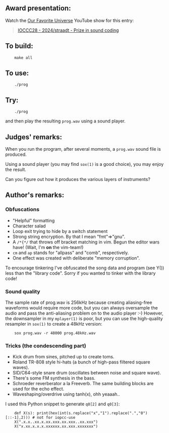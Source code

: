 ## Award presentation:

Watch the [Our Favorite Universe](https://www.youtube.com/@OurFavoriteUniverse)
YouTube show for this entry:

> [IOCCC28 - 2024/straadt - Prize in sound coding](https://www.youtube.com/watch?v=QYFXRvt0VJo)


## To build:

``` <!---sh-->
    make all
```


## To use:

``` <!---sh-->
    ./prog
```


## Try:

``` <!---sh-->
    ./prog
```

and then play the resulting `prog.wav` using a sound player.


## Judges' remarks:

When you run the program, after several moments, a `prog.wav` sound file is produced.

Using a sound player (you may find `sox(1)` is a good choice), you may enjoy the result.

Can you figure out how it produces the various layers of instruments?


## Author's remarks:


### Obfuscations

 - "Helpful" formatting
 - Character salad
 - Loop exit trying to hide by a switch statement
 - Strong string encryption. By that I mean "fmt"=>"gnu".
 - A `/*{*/` that throws off bracket matching in vim. Begun the editor wars
   have! (Wait, I'm **on** the vim-team!)
 - `cm` and `ap` stands for "allpass" and "comb", respectively.
 - One effect was created with deliberate "memory corruption".

To encourage tinkering I've obfuscated the song data and program (see Y()) less
than the "library code". Sorry if you wanted to tinker with the library code!

### Sound quality

The sample rate of prog.wav is 256kHz because creating aliasing-free waveforms
would require more code, but you can always oversample the audio and pass the
anti-aliasing problem on to the audio player :-) However, the downsampler in my
`mplayer(1)` is poor, but you can use the high-quality resampler in `sox(1)` to create a
48kHz version:

``` <!---c--->
    sox prog.wav -r 48000 prog.48kHz.wav
```

### Tricks (the condescending part)

 - Kick drum from sines, pitched up to create toms.
 - Roland TR-808 style hi-hats (a bunch of high-pass filtered square waves).
 - SID/C64-style snare drum (oscillates between noise and square wave).
 - There's some FM synthesis in the bass.
 - Schroeder reverberator a la Freeverb. The same building blocks are used for
   the echo effect.
 - Waveshaping/overdrive using tanh(x), ohh yeaaah..

I used this Python snippet to generate `q0[2]` and `q0[3]`:

``` <!---python-->
    def X(s): print(hex(int(s.replace("x","1").replace(".","0")[::-1],2))) # not for iopcc-use
    X(".x.x..xx.x.xx.xxx.xx.xxx..xx.xxx")
    X("x.xx.x.x.x.xxxxxx.xx.xxx.xxxxxxx")
```


<!--

    Copyright © 1984-2025 by Landon Curt Noll and Leonid A. Broukhis.  All Rights Reserved.

    You are free to share and adapt this file under the terms of this license:

        Creative Commons Attribution-ShareAlike 4.0 International (CC BY-SA 4.0)

    For more information, see:

        https://creativecommons.org/licenses/by-sa/4.0/

-->
